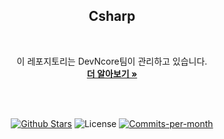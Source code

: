 <div align=center>
  <h2>Csharp</h2>
  <br/>
 
  이 레포지토리는 DevNcore팀이 관리하고 있습니다.
  <br />
  <a href="https://github.com/devncore/devncore"><strong>더 알아보기 »</strong></a>
 
  <br />
  <br />
 
  <p align="center">
   <a href="https://github.com/devncore/csharp/stargazers"><img src="https://img.shields.io/github/stars/devncore/csharp" alt="Github Stars"></a>
   <img src="https://img.shields.io/github/license/devncore/csharp" alt="License">
   <a href="https://github.com/devncore/csharp/pulse"><img src="https://img.shields.io/github/commit-activity/m/devncore/csharp" alt="Commits-per-month"></a>
 </p>
</div>
